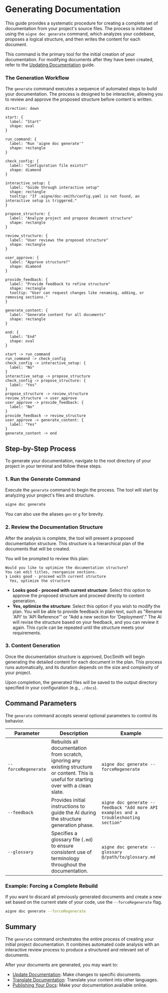 # Generating Documentation

This guide provides a systematic procedure for creating a complete set of documentation from your project's source files. The process is initiated using the `aigne doc generate` command, which analyzes your codebase, proposes a logical structure, and then writes the content for each document.

This command is the primary tool for the initial creation of your documentation. For modifying documents after they have been created, refer to the [Updating Documentation](./guides-updating-documentation.md) guide.

### The Generation Workflow

The `generate` command executes a sequence of automated steps to build your documentation. The process is designed to be interactive, allowing you to review and approve the proposed structure before content is written.

```d2
direction: down

start: {
  label: "Start"
  shape: oval
}

run_command: {
  label: "Run 'aigne doc generate'"
  shape: rectangle
}

check_config: {
  label: "Configuration file exists?"
  shape: diamond
}

interactive_setup: {
  label: "Guide through interactive setup"
  shape: rectangle
  tooltip: "If .aigne/doc-smith/config.yaml is not found, an interactive setup is triggered."
}

propose_structure: {
  label: "Analyze project and propose document structure"
  shape: rectangle
}

review_structure: {
  label: "User reviews the proposed structure"
  shape: rectangle
}

user_approve: {
  label: "Approve structure?"
  shape: diamond
}

provide_feedback: {
  label: "Provide feedback to refine structure"
  shape: rectangle
  tooltip: "User can request changes like renaming, adding, or removing sections."
}

generate_content: {
  label: "Generate content for all documents"
  shape: rectangle
}

end: {
  label: "End"
  shape: oval
}

start -> run_command
run_command -> check_config
check_config -> interactive_setup: {
  label: "No"
}
interactive_setup -> propose_structure
check_config -> propose_structure: {
  label: "Yes"
}
propose_structure -> review_structure
review_structure -> user_approve
user_approve -> provide_feedback: {
  label: "No"
}
provide_feedback -> review_structure
user_approve -> generate_content: {
  label: "Yes"
}
generate_content -> end
```

## Step-by-Step Process

To generate your documentation, navigate to the root directory of your project in your terminal and follow these steps.

### 1. Run the Generate Command

Execute the `generate` command to begin the process. The tool will start by analyzing your project's files and structure.

```bash Basic Generation Command
aigne doc generate
```

You can also use the aliases `gen` or `g` for brevity.

### 2. Review the Documentation Structure

After the analysis is complete, the tool will present a proposed documentation structure. This structure is a hierarchical plan of the documents that will be created.

You will be prompted to review this plan:

```
Would you like to optimize the documentation structure?
You can edit titles, reorganize sections.
❯ Looks good - proceed with current structure
  Yes, optimize the structure
```

-   **Looks good - proceed with current structure**: Select this option to approve the proposed structure and proceed directly to content generation.
-   **Yes, optimize the structure**: Select this option if you wish to modify the plan. You will be able to provide feedback in plain text, such as "Rename 'API' to 'API Reference'" or "Add a new section for 'Deployment'." The AI will revise the structure based on your feedback, and you can review it again. This cycle can be repeated until the structure meets your requirements.

### 3. Content Generation

Once the documentation structure is approved, DocSmith will begin generating the detailed content for each document in the plan. This process runs automatically, and its duration depends on the size and complexity of your project.

Upon completion, the generated files will be saved to the output directory specified in your configuration (e.g., `./docs`).

## Command Parameters

The `generate` command accepts several optional parameters to control its behavior.

| Parameter           | Description                                                                                                                              | Example                                                                     |
| ------------------- | ---------------------------------------------------------------------------------------------------------------------------------------- | --------------------------------------------------------------------------- |
| `--forceRegenerate` | Rebuilds all documentation from scratch, ignoring any existing structure or content. This is useful for starting over with a clean slate. | `aigne doc generate --forceRegenerate`                                        |
| `--feedback`        | Provides initial instructions to guide the AI during the structure generation phase.                                                     | `aigne doc generate --feedback "Add more API examples and a troubleshooting section"` |
| `--glossary`        | Specifies a glossary file (`.md`) to ensure consistent use of terminology throughout the documentation.                                   | `aigne doc generate --glossary @/path/to/glossary.md`                       |

### Example: Forcing a Complete Rebuild

If you want to discard all previously generated documents and create a new set based on the current state of your code, use the `--forceRegenerate` flag.

```bash Forcing Regeneration
aigne doc generate --forceRegenerate
```

## Summary

The `generate` command orchestrates the entire process of creating your initial project documentation. It combines automated code analysis with an interactive review process to produce a structured and relevant set of documents.

After your documents are generated, you may want to:

-   [Update Documentation](./guides-updating-documentation.md): Make changes to specific documents.
-   [Translate Documentation](./guides-translating-documentation.md): Translate your content into other languages.
-   [Publishing Your Docs](./guides-publishing-your-docs.md): Make your documentation available online.